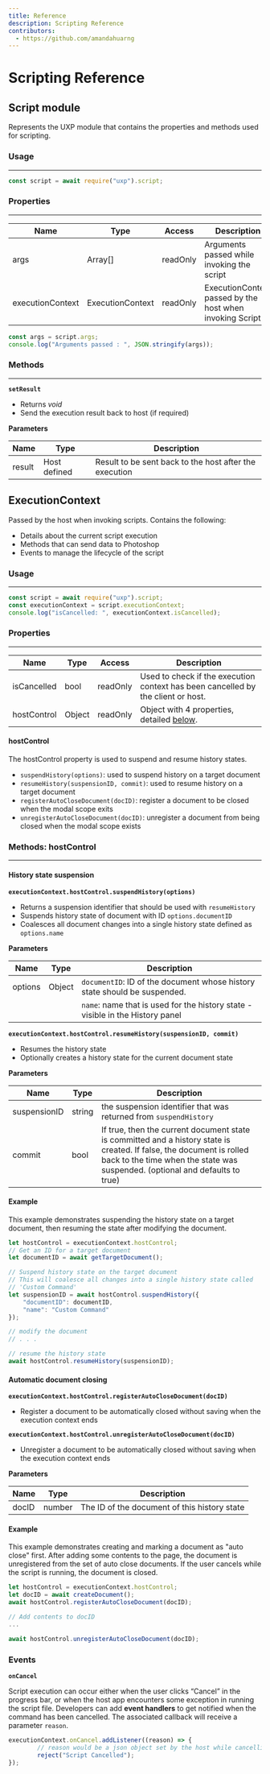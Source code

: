 ```yaml
---
title: Reference
description: Scripting Reference
contributors:
  - https://github.com/amandahuarng
---
```


# Scripting Reference

## Script module
Represents the UXP module that contains the properties and methods used for scripting.

### Usage
---
```js
const script = await require("uxp").script;
```

### Properties

---

| Name | Type | Access | Description |
| --- | --- | --- | --- |
| args | Array[] | readOnly | Arguments passed while invoking the script |
| executionContext | ExecutionContext | readOnly | ExecutionContext passed by the host when invoking Script |

```jsx
const args = script.args;
console.log("Arguments passed : ", JSON.stringify(args));
```

### Methods

---

**`setResult`**

- Returns *void*
- Send the execution result back to host (if required)

**Parameters**

| Name | Type | Description |
| --- | --- | --- |
| result | Host defined | Result to be sent back to the host after the execution |

## ExecutionContext
Passed by the host when invoking scripts. Contains the following: 

- Details about the current script execution
- Methods that can send data to Photoshop
- Events to manage the lifecycle of the script

### Usage

---

```jsx
const script = await require("uxp").script;
const executionContext = script.executionContext;
console.log("isCancelled: ", executionContext.isCancelled);
```

### Properties

---

| Name | Type | Access | Description |
| --- | --- | --- | --- |
| isCancelled | bool | readOnly | Used to check if the execution context has been cancelled by the client or host.  |
| hostControl | Object | readOnly | Object with 4 properties, detailed [below](#hostcontrol). | 

#### hostControl
The hostControl property is used to suspend and resume history states. 
* `suspendHistory(options)`: used to suspend history on a target document
* `resumeHistory(suspensionID, commit)`: used to resume history on a target document
* `registerAutoCloseDocument(docID)`: register a document to be closed when the modal scope exits
* `unregisterAutoCloseDocument(docID)`: unregister a document from being closed when the modal scope exists 


### Methods: hostControl
---
#### History state suspension
**`executionContext.hostControl.suspendHistory(options)`**

- Returns a suspension identifier that should be used with `resumeHistory`
- Suspends history state of document with ID `options.documentID`
- Coalesces all document changes into a single history state defined as `options.name`

**Parameters**

| Name | Type | Description |
| --- | --- | --- |
| options | Object | `documentID`: ID of the document whose history state should be suspended. |
| | | `name`: name that is used for the history state - visible in the History panel|

**`executionContext.hostControl.resumeHistory(suspensionID, commit)`**

- Resumes the history state
- Optionally creates a history state for the current document state

**Parameters**

| Name | Type | Description |
| --- | --- | --- |
| suspensionID | string | the suspension identifier that was returned from `suspendHistory` |
| commit | bool | If true, then the current document state is committed and a history state is created. If false, the document is rolled back to the time when the state was suspended. (optional and defaults to true)|

#### Example
This example demonstrates suspending the history state on a target document, then resuming the state after modifying the document.
```js
let hostControl = executionContext.hostControl;
// Get an ID for a target document
let documentID = await getTargetDocument();

// Suspend history state on the target document
// This will coalesce all changes into a single history state called
// 'Custom Command'
let suspensionID = await hostControl.suspendHistory({
    "documentID": documentID,
    "name": "Custom Command"
});

// modify the document
// . . .

// resume the history state
await hostControl.resumeHistory(suspensionID);
```

#### Automatic document closing
**`executionContext.hostControl.registerAutoCloseDocument(docID)`**

- Register a document to be automatically closed without saving when the execution context ends

**`executionContext.hostControl.unregisterAutoCloseDocument(docID)`**

- Unregister a document to be automatically closed without saving when the execution context ends

**Parameters**

| Name | Type | Description |
| --- | --- | --- |
| docID | number | The ID of the document of this history state 

#### Example
This example demonstrates creating and marking a document as "auto close" first. After adding some contents to the page, the document is unregistered from the set of auto close documents. If the user cancels while the script is running, the document is closed. 
```js
let hostControl = executionContext.hostControl;
let docID = await createDocument();
await hostControl.registerAutoCloseDocument(docID);

// Add contents to docID
...

await hostControl.unregisterAutoCloseDocument(docID);
```


### Events

**`onCancel`**

Script execution can occur either when the user clicks “Cancel” in the progress bar, or when the host app encounters some exception in running the script file. Developers can add **event handlers** to get notified when the command has been cancelled. The associated callback will receive a parameter `reason`. 

```jsx
executionContext.onCancel.addListener((reason) => {
		// reason would be a json object set by the host while cancelling
		reject("Script Cancelled");
});
```
